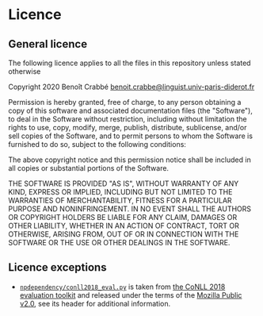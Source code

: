 # Licence

## General licence

The following licence applies to all the files in this repository unless stated otherwise

Copyright 2020 Benoît Crabbé <benoit.crabbe@linguist.univ-paris-diderot.fr>

Permission is hereby granted, free of charge, to any person obtaining a copy of this software and
associated documentation files (the "Software"), to deal in the Software without restriction,
including without limitation the rights to use, copy, modify, merge, publish, distribute,
sublicense, and/or sell copies of the Software, and to permit persons to whom the Software is
furnished to do so, subject to the following conditions:

The above copyright notice and this permission notice shall be included in all copies or substantial
portions of the Software.

THE SOFTWARE IS PROVIDED "AS IS", WITHOUT WARRANTY OF ANY KIND, EXPRESS OR IMPLIED, INCLUDING BUT
NOT LIMITED TO THE WARRANTIES OF MERCHANTABILITY, FITNESS FOR A PARTICULAR PURPOSE AND
NONINFRINGEMENT. IN NO EVENT SHALL THE AUTHORS OR COPYRIGHT HOLDERS BE LIABLE FOR ANY CLAIM, DAMAGES
OR OTHER LIABILITY, WHETHER IN AN ACTION OF CONTRACT, TORT OR OTHERWISE, ARISING FROM, OUT OF OR IN
CONNECTION WITH THE SOFTWARE OR THE USE OR OTHER DEALINGS IN THE SOFTWARE.

## Licence exceptions

- [`npdependency/conll2018_eval.py`](npdependency/conll2018_eval.py) is taken from [the CoNLL 2018
  evaluation
  toolkit](https://github.com/ufal/conll2018/blob/37bc4d70bf415f188dc82a2e2600a38971d1137c/evaluation_script/conll18_ud_eval.py)
  and released under the terms of the [Mozilla Public v2.0](http://mozilla.org/MPL/2.0/),
  see its header for additional information.
